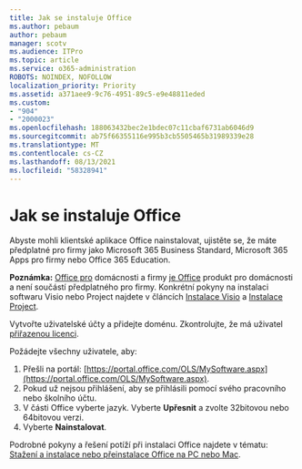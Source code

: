 ```yaml
---
title: Jak se instaluje Office
ms.author: pebaum
author: pebaum
manager: scotv
ms.audience: ITPro
ms.topic: article
ms.service: o365-administration
ROBOTS: NOINDEX, NOFOLLOW
localization_priority: Priority
ms.assetid: a371aee9-9c76-4951-89c5-e9e48811eded
ms.custom:
- "904"
- "2000023"
ms.openlocfilehash: 188063432bec2e1bdec07c11cbaf6731ab6046d9
ms.sourcegitcommit: ab75f66355116e995b3cb5505465b31989339e28
ms.translationtype: MT
ms.contentlocale: cs-CZ
ms.lasthandoff: 08/13/2021
ms.locfileid: "58328941"
---
```

# <a name="how-to-install-office"></a>Jak se instaluje Office

Abyste mohli klientské aplikace Office nainstalovat, ujistěte se, že máte předplatné pro firmy jako Microsoft 365 Business Standard, Microsoft 365 Apps pro firmy nebo Office 365 Education.
  
**Poznámka:** [Office pro](https://support.microsoft.com/office/28cbc8cf-1332-4f04-9123-9b660abb629e?wt.mc_id=Alchemy_ClientDIA) domácnosti a firmy [je Office](https://support.microsoft.com/office/28cbc8cf-1332-4f04-9123-9b660abb629e?wt.mc_id=alchemy_clientdia) produkt pro domácnosti a není součástí předplatného pro firmy. Konkrétní pokyny na instalaci softwaru Visio nebo Project najdete v článcích [Instalace Visio](https://support.microsoft.com/office/f98f21e3-aa02-4827-9167-ddab5b025710?wt.mc_id=Alchemy_ClientDIA) a [Instalace Project](https://support.microsoft.com/office/7059249b-d9fe-4d61-ab96-5c5bf435f281?wt.mc_id=Alchemy_ClientDIA).

Vytvořte uživatelské účty a přidejte doménu. Zkontrolujte, že má uživatel [přiřazenou licenci](https://docs.microsoft.com/microsoft-365/admin/add-users/add-users).

Požádejte všechny uživatele, aby:

1. Přešli na portál: [https://portal.office.com/OLS/MySoftware.aspx](https://portal.office.com/OLS/MySoftware.aspx).
2. Pokud už nejsou přihlášení, aby se přihlásili pomocí svého pracovního nebo školního účtu.
3. V části Office vyberte jazyk. Vyberte **Upřesnit** a zvolte 32bitovou nebo 64bitovou verzi.
4. Vyberte **Nainstalovat**.

Podrobné pokyny a řešení potíží při instalaci Office najdete v tématu: [Stažení a instalace nebo přeinstalace Office na PC nebo Mac](https://support.office.com/article/4414eaaf-0478-48be-9c42-23adc4716658?wt.mc_id=Alchemy_ClientDIA).
